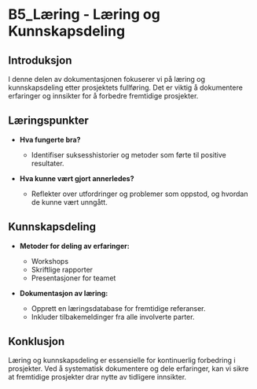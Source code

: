 # B5_Læring - Læring og Kunnskapsdeling

## Introduksjon
I denne delen av dokumentasjonen fokuserer vi på læring og kunnskapsdeling etter prosjektets fullføring. Det er viktig å dokumentere erfaringer og innsikter for å forbedre fremtidige prosjekter.

## Læringspunkter
- **Hva fungerte bra?**
  - Identifiser suksesshistorier og metoder som førte til positive resultater.
  
- **Hva kunne vært gjort annerledes?**
  - Reflekter over utfordringer og problemer som oppstod, og hvordan de kunne vært unngått.

## Kunnskapsdeling
- **Metoder for deling av erfaringer:**
  - Workshops
  - Skriftlige rapporter
  - Presentasjoner for teamet

- **Dokumentasjon av læring:**
  - Opprett en læringsdatabase for fremtidige referanser.
  - Inkluder tilbakemeldinger fra alle involverte parter.

## Konklusjon
Læring og kunnskapsdeling er essensielle for kontinuerlig forbedring i prosjekter. Ved å systematisk dokumentere og dele erfaringer, kan vi sikre at fremtidige prosjekter drar nytte av tidligere innsikter.
